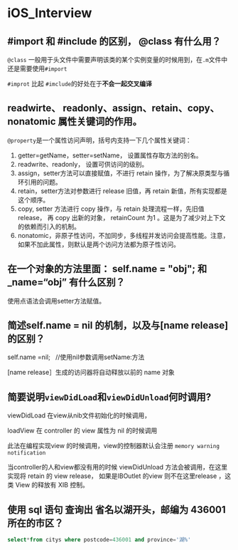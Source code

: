 # iOS_Interview


## #import 和 #include 的区别， @class 有什么用？

`@class` 一般用于头文件中需要声明该类的某个实例变量的时候用到，在`.m`文件中还是需要使用`#import`

`#improt` 比起 `#imclude`的好处在于**不会一起交叉编译**



## readwirte、 readonly、assign、retain、copy、nonatomic 属性关键词的作用。

`@property`是一个属性访问声明，括号内支持一下几个属性关键词：

1. getter=getName，setter=setName， 设置属性存取方法的别名。
2. readwrite、readonly， 设置可供访问的级别。
3. assign，setter方法可以直接赋值，不进行 retain 操作，为了解决原类型与循环引用的问题。
4. retain，setter方法对参数进行 release 旧值，再 retain 新值，所有实现都是这个顺序。
5. copy, setter 方法进行 copy 操作，与 retain 处理流程一样，先旧值 release， 再 copy 出新的对象， retainCount 为1 。这是为了减少对上下文的依赖而引入的机制。
6. nonatomic，非原子性访问，不加同步，多线程并发访问会提高性能。注意，如果不加此属性，则默认是两个访问方法都为原子性访问。



## 在一个对象的方法里面： self.name = "obj"; 和 _name=“obj” 有什么区别？



使用点语法会调用setter方法赋值。



## 简述self.name = nil 的机制，以及与[name release]的区别？

 

 self.name =nil;   //使用nil参数调用setName:方法

[name release］生成的访问器将自动释放以前的 name 对象



## 简要说明`viewDidLoad`和`viewDidUnload`何时调用?



viewDidLoad 在view从nib文件初始化的时候调用，

loadView 在 controller 的 view 属性为 nil 的时候调用

此法在编程实现view 的时候调用，view的控制器默认会注册 `memory warning notification`



当controller的人和view都没有用的时候 viewDidUnload 方法会被调用，在这里实现将 retain 的 view release， 如果是IBOutlet 的view 则不在这里release ，这类 View 的释放有 XIB 控制。



## 使用 sql 语句 查询出 省名以湖开头，邮编为 436001 所在的市区？



```sql
select*from citys where postcode=436001 and province='湖%'
```



## 









